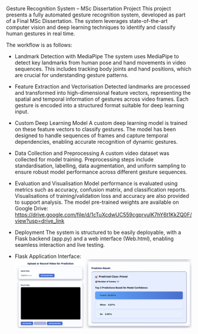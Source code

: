 Gesture Recognition System – MSc Dissertation Project
This project presents a fully automated gesture recognition system, developed as part of a Final MSc Dissertation. The system leverages state-of-the-art computer vision and deep learning techniques to identify and classify human gestures in real time.

The workflow is as follows:

- Landmark Detection with MediaPipe
The system uses MediaPipe to detect key landmarks from human pose and hand movements in video sequences. This includes tracking body joints and hand positions, which are crucial for understanding gesture patterns.

- Feature Extraction and Vectorisation
Detected landmarks are processed and transformed into high-dimensional feature vectors, representing the spatial and temporal information of gestures across video frames. Each gesture is encoded into a structured format suitable for deep learning input.

- Custom Deep Learning Model
A custom deep learning model is trained on these feature vectors to classify gestures. The model has been designed to handle sequences of frames and capture temporal dependencies, enabling accurate recognition of dynamic gestures.

- Data Collection and Preprocessing
A custom video dataset was collected for model training. Preprocessing steps include standardisation, labelling, data augmentation, and uniform sampling to ensure robust model performance across different gesture sequences.

- Evaluation and Visualisation
Model performance is evaluated using metrics such as accuracy, confusion matrix, and classification reports. Visualisations of training/validation loss and accuracy are also provided to support analysis.
The model pre-trained weights are available on Google Drive:
https://drive.google.com/file/d/1cTuXcdwUC559cgprvulK7hY6t1KkZQ0F/view?usp=drive_link
- Deployment
The system is structured to be easily deployable, with a Flask backend (app.py) and a web interface (Web.html), enabling seamless interaction and live testing.

- Flask Application Interface:
  ![Gesture Recognition Example](FlaskAppDemo/FlaskApp.png "Gesture Recognition")
